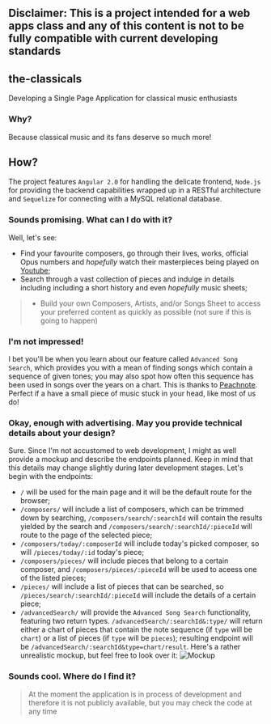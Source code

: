 ## Disclaimer: This is a project intended for a web apps class and any of this content is not to be fully compatible with current developing standards

## the-classicals
Developing a Single Page Application for classical music enthusiasts

### Why?
Because classical music and its fans deserve so much more!

## How?
The project features `Angular 2.0` for handling the delicate frontend, `Node.js` for providing the backend capabilities wrapped up in a RESTful architecture and `Sequelize` for connecting with a MySQL relational database.

### Sounds promising. What can I do with it?
Well, let's see:
* Find your favourite composers, go through their lives, works, official Opus numbers and *hopefully* watch their masterpieces being played on [Youtube](www.youtube.com);
* Search through a vast collection of pieces and indulge in details including including a short history and even *hopefully* music sheets;
> * Build your own Composers, Artists, and/or Songs Sheet to access your preferred content as quickly as possible (not sure if this is going to happen)

### I'm not impressed!
I bet you'll be when you learn about our feature called `Advanced Song Search`, which provides you with a mean of finding songs which
contain a sequence of given tones; you may also spot how often this sequence has been used in songs over the years on a chart. This 
is thanks to [Peachnote](www.peachnote.com).
Perfect if a have a small piece of music stuck in your head, like most of us do!

### Okay, enough with advertising. May you provide technical details about your design?
Sure. Since I'm not accustomed to web development, I might as well provide a mockup and describe the endpoints planned. Keep in mind that this details may change slightly during later development stages.
Let's begin with the endpoints:
* `/` will be used for the main page and it will be the default route for the browser;
* `/composers/` will include a list of composers, which can be trimmed down by searching, `/composers/search/:searchId` will contain the results yielded by the search and `/composers/search/:searchId/:pieceId` will route to the page of the selected piece;
* `/composers/today/:composerId` will include today's picked composer, so will `/pieces/today/:id` today's piece;
* `/composers/pieces/` will include pieces that belong to a certain composer, and `/composers/pieces/:pieceId` will be used to aceess one of the listed pieces;
* `/pieces/` will include a list of pieces that can be searched, so `/pieces/search/:searchId/:pieceId` will include the details of a certain piece;
* `/advancedSearch/` will provide the `Advanced Song Search` functionality, featuring two return types. `/advancedSearch/:searchId&:type/` will return either a chart of pieces that contain the note sequence (if `type` will be `chart`) or 
a list of pieces (if `type` will be `pieces`); resulting endpoint will be `/advancedSearch/:searchId&type=chart/result`.
Here's a rather unrealistic mockup, but feel free to look over it:
![Mockup](https://drive.google.com/file/d/1RVS2rt1k_Vi7pZLXT2QK03z_COSlSv8zpQ/view)


### Sounds cool. Where do I find it? 
> At the moment the application is in process of development and therefore it is not publicly available, 
> but you may check the code at any time
